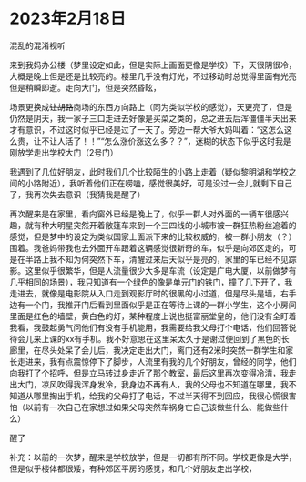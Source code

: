 # 2023年2月18日

混乱的混淆视听

来到我妈办公楼（梦里设定如此，但是实际上画面更像是学校）下，天很阴很冷，大概是晚上但是还是比较亮的。楼里几乎没有灯光，不过移动时总觉得里面有光亮但是稍瞬即逝。走向大门，但是突然昏眩，

场景更换成~~让胡路~~商场的东西方向路上（同为类似学校的感觉），天更亮了，但是仍然是阴天，我一家子三口走进去好像是买菜之类的，总之进去后浑僵僵半天出来才有意识，不过这时似乎已经是过了一天了。旁边一帮大爷大妈叫着：“这怎么这么贵，让不让人活了！！”“怎么涨价涨这么多？？”，迷糊的状态下似乎这时我是刚放学走出学校大门（2号门）

我遇到了几位好朋友，此时我们几个比较陌生的小路上走着（疑似黎明湖和学校之间的小路附近），我听着他们正在唠嗑，感觉很美好，可是没过一会儿就剩下自己了，我再次失去意识（我猜我是醒了）

再次醒来是在家里，看向窗外已经是晚上了，似乎一群人对外面的一辆车很感兴趣，就有种大明星突然开着敞篷车来到一个三四线的小城市被一群狂热粉丝追着的感觉，但是梦中的设定为类似国家上面派下来的比较权威的，被一群小朋友（？）围着。我爸妈带我也去外面开车跟着这辆感觉很新奇的车，似乎是向郊区走的，可是在半路上我不知为何突然下车，清醒过来后天似乎是亮的，家里的车已经不见踪影。这里似乎很繁华，但是人流量很少大多是车流（设定是广电大厦，以前做梦有几乎相同的场景），我只知道有一个绿色的像是单元门的铁门，撞了几下开了，我走进去，就像是电影院从入口走到观影厅时的很黑的小过道，但是尽头是墙，右手边有一个门，我推开门后看到里面似乎是正在等待上课的一群小学生，这个小房间里面是红色的墙壁，黄白色的灯，某种程度上说也挺富丽堂皇的，他们没有全盯着我看，我鼓起勇气问他们有没有手机能用，我需要给我父母打个电话，他们回答说待会儿来上课的xx有手机。我不好意思在这里呆太久于是谢过便回到了黑色的长廊里，在尽头处呆了会儿后，我决定走出大门，离门还有2米时突然一群学生和家长走进来，我有点震惊停下了脚步，人流里有我的几个好朋友，曾经的同学，他们向我打了个招呼，但是立马转过身走近了那个教室，最后这里再次变得冷清，我走出大门，凉风吹得我浑身发冷，我身边不再有人，我的父母也不知道在哪里，我不知道从哪里掏出手机，给我的父母打了电话，不过半天得不到回应，我很心慌很害怕（以前有一次自己在家想过如果父母突然车祸身亡自己该做些什么、能做些什么）

醒了







补充：以前的一次梦，醒来是学校放学，但是一切都有所不同。学校更像是大学，但是似乎楼体都很矮，有种郊区平房的感觉，和几个好朋友走出学校，
